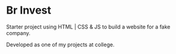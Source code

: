 # Br Invest

Starter project using HTML | CSS & JS to build a website for a fake company.  

Developed as one of my projects at college.
